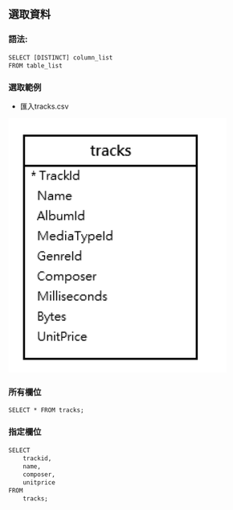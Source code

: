 ## 選取資料

### 語法:

```
SELECT [DISTINCT] column_list
FROM table_list
```

### 選取範例

- 匯入tracks.csv

![](pic2.png)

### 所有欄位

```
SELECT * FROM tracks;
```

### 指定欄位

```
SELECT
	trackid,
	name,
	composer,
	unitprice
FROM
	tracks;
```



